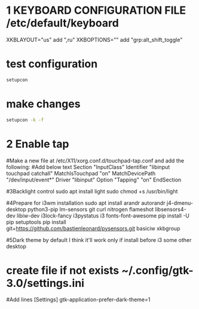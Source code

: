# 1 KEYBOARD CONFIGURATION FILE /etc/default/keyboard

XKBLAYOUT="us" add ",ru"
XKBOPTIONS="" add "grp:alt_shift_toggle"

# test configuration
```bash
setupcon
```
# make changes
```bash
setupcon -k -f
```
# 2 Enable tap
#Make a new file at /etc/X11/xorg.conf.d/touchpad-tap.conf and add the following:
#Add below text
Section "InputClass"
        Identifier "libinput touchpad catchall"
        MatchIsTouchpad "on"
        MatchDevicePath "/dev/input/event*"
        Driver "libinput"
        Option "Tapping" "on"
EndSection

#3Backlight control
sudo apt install light
sudo chmod +s /usr/bin/light

#4Prepare for i3wm installation
sudo apt install arandr autorandr j4-dmenu-desktop python3-pip lm-sensors git curl nitrogen flameshot libsensors4-dev libiw-dev i3lock-fancy i3pystatus i3 fonts-font-awesome
pip install -U pip setuptools
pip install git+https://github.com/bastienleonard/pysensors.git basiciw xkbgroup


#5Dark theme by default I think it'll work only if install before i3 some other desktop
# create file if not exists ~/.config/gtk-3.0/settings.ini
#Add lines
[Settings]
gtk-application-prefer-dark-theme=1
